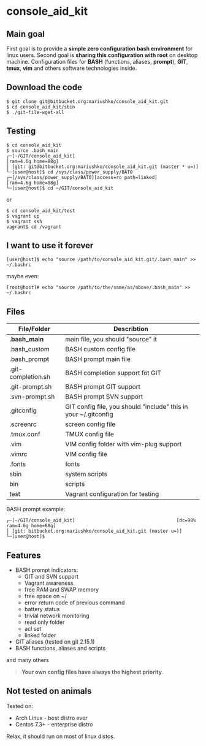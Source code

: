 # console_aid_kit

## Main goal
First goal is to provide a **simple zero configuration bash environment** for linux users.
Second goal is **sharing this configuration with root** on desktop machine.
Configuration files for **BASH** (functions, aliases, **prompt**), **GIT**, **tmux**, **vim** and others software technologies inside.

## Download the code

```
$ git clone git@bitbucket.org:mariushko/console_aid_kit.git
$ cd console_aid_kit/sbin
$ ./git-file-wget-all
```
## Testing

```
$ cd console_aid_kit
$ source .bash_main
┌─[~/GIT/console_aid_kit]                                            [ram=4.6g home=88g]
│ [git: git@bitbucket.org:mariushko/console_aid_kit.git (master * u=)]
└─[user@host]$ cd /sys/class/power_supply/BAT0
┌─[/sys/class/power_supply/BAT0][access=ro path=linked]              [ram=4.6g home=88g]
└─[user@host]$ cd ~/GIT/console_aid_kit
```
or
```
$ cd console_aid_kit/test
$ vagrant up
$ vagrant ssh
vagrant$ cd /vagrant
```

## I want to use it forever
```
[user@host]$ echo "source /path/to/console_aid_kit.git/.bash_main" >> ~/.bashrc
```
maybe even:
```
[root@host]# echo "source /path/to/the/same/as/above/.bash_main" >> ~/.bashrc
```

## Files

| File/Folder         | Describtion
| ------------------  | ---------------------------------------- |
| **.bash_main**      | main file, you should "source" it
| .bash_custom        | BASH custom config file
| .bash_prompt        | BASH prompt main file
| .git-completion.sh  | BASH completion support fot GIT
| .git-prompt.sh      | BASH prompt GIT support
| .svn-prompt.sh      | BASH prompt SVN support
| .gitconfig          | GIT config file, you should "include" this in your ~/.gitconfig
| .screenrc           | screen config file
| .tmux.conf          | TMUX config file
| .vim                | VIM config folder with vim-plug support
| .vimrc              | VIM config file
| .fonts              | fonts
| sbin                | system scripts
| bin                 | scripts
| test                | Vagrant configuration for testing

BASH prompt example:

```
┌─[~/GIT/console_aid_kit]                                     [dc=98% ram=4.6g home=88g]
│ [git: bitbucket.org:mariushko/console_aid_kit.git (master u=)]
└─[user@host]$
```
## Features

- BASH prompt indicators:
  - GIT and SVN support
  - Vagrant awareness
  - free RAM and SWAP memory
  - free space on ~/
  - error return code of previous command
  - battery status
  - trivial network monitoring
  - read only folder
  - acl set
  - linked folder
- GIT aliases (tested on git 2.15.1)
- BASH functions, aliases and scripts

and many others
> **Your own config files have always the highest priority**.

## Not tested on animals

Tested on:

- Arch Linux - best distro ever
- Centos 7.3+ - enterprise distro

Relax, it should run on most of linux distos.
